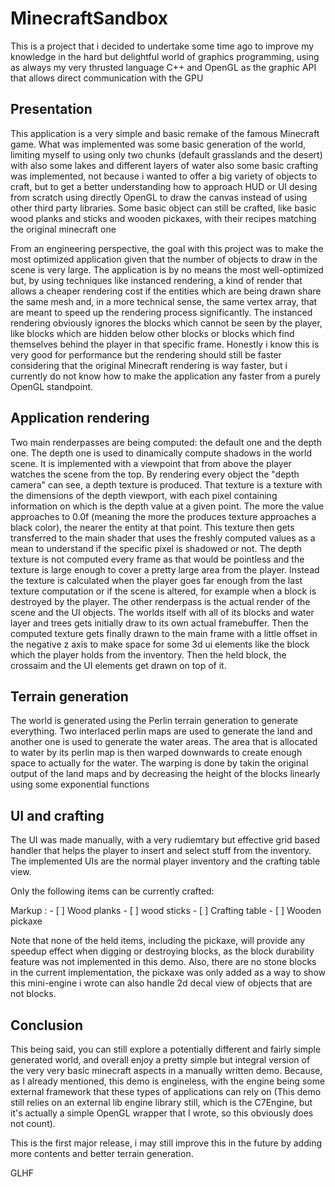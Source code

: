 # MinecraftSandbox

This is a project that i decided to undertake some time ago to improve my knowledge in the hard but delightful world
of graphics programming, using as always my very thrusted language C++ and OpenGL as the graphic API that allows direct
communication with the GPU

## Presentation

This application is a very simple and basic remake of the famous Minecraft game. What was implemented was some basic generation of the
world, limiting myself to using only two chunks (default grasslands and the desert) with also some lakes and different layers of water
also some basic crafting was implemented, not because i wanted to offer a big variety of objects to craft, but to get a better understanding
how to approach HUD or UI desing from scratch using directly OpenGL to draw the canvas instead of using other third party libraries.
Some basic object can still be crafted, like basic wood planks and sticks and wooden pickaxes, with their recipes matching the original minecraft one

From an engineering perspective, the goal with this project was to make the most optimized application given that the number of objects to draw in the scene
is very large. The application is by no means the most well-optimized but, by using techniques like instanced rendering, a kind of render that allows a cheaper
rendering cost if the entities which are being drawn share the same mesh and, in a more technical sense, the same vertex array, that are meant to speed up the
rendering process significantly. The instanced rendering obviously ignores the blocks which cannot be seen by the player, like blocks which are hidden below 
other blocks or blocks which find themselves behind the player in that specific frame. Honestly i know this is very good for performance but the rendering
should still be faster considering that the original Minecraft rendering is way faster, but i currently do not know how to make the application any faster
from a purely OpenGL standpoint.

## Application rendering

Two main renderpasses are being computed: the default one and the depth one. The depth one is used to dinamically compute shadows in the world scene.
It is implemented with a viewpoint that from above the player watches the scene from the top. By rendering every object the "depth camera" can see,
a depth texture is produced. That texture is a texture with the dimensions of the depth viewport, with each pixel containing information on which is
the depth value at a given point. The more the value approaches to 0.0f (meaning the more the produces texture approaches a black color), the nearer the
entity at that point. This texture then gets transferred to the main shader that uses the freshly computed values as a mean to understand if the specific
pixel is shadowed or not. The depth texture is not computed every frame as that would be pointless and the texture is large enough to cover a pretty large area
from the player. Instead the texture is calculated when the player goes far enough from the last texture computation or if the scene is altered, 
for example when a block is destroyed by the player.
The other renderpass is the actual render of the scene and the UI objects. The worlds itself with all of its blocks and water layer and trees gets initially
draw to its own actual framebuffer. Then the computed texture gets finally drawn to the main frame with a little offset in the negative z axis to make space for 
some 3d ui elements like the block which the player holds from the inventory. Then the held block, the crossaim and the UI elements get drawn on top of it.

## Terrain generation

The world is generated using the Perlin terrain generation to generate everything. Two interlaced perlin maps are used to generate the land and another one
is used to generate the water areas. The area that is allocated to water by its perlin map is then warped downwards to create enough space to actually for the
water. The warping is done by takin the original output of the land maps and by decreasing the height of the blocks linearly using some exponential functions

## UI and crafting

The UI was made manually, with a very rudiemtary but effective grid based handler that helps the player to insert and select stuff from the inventory.
The implemented UIs are the normal player inventory and the crafting table view.

Only the following items can be currently crafted:

Markup : - [ ] Wood planks
         - [ ] wood sticks
         - [ ] Crafting table
         - [ ] Wooden pickaxe

Note that none of the held items, including the pickaxe, will provide any speedup effect when digging or destroying blocks, as the block durability feature
was not implemented in this demo. Also, there are no stone blocks in the current implementation, the pickaxe was only added as a way to show this mini-engine
i wrote can also handle 2d decal view of objects that are not blocks.

## Conclusion

This being said, you can still explore a potentially different and fairly simple generated world, and overall enjoy a pretty simple but integral version
of the very very basic minecraft aspects in a manually written demo. Because, as I already mentioned, this demo is engineless, with the engine being some
external framework that these types of applications can rely on (This demo still relies on an external lib engine library still, which is the C7Engine, 
but it's actually a simple OpenGL wrapper that I wrote, so this obviously does not count).

This is the first major release, i may still improve this in the future by adding more contents and better terrain generation.

GLHF
